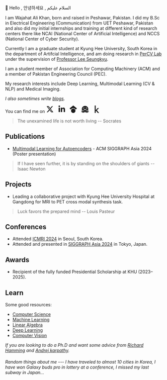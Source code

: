 👋 Hello , 안녕하세요 , السلام علیکم

I am Wajahat Ali Khan, born and raised in Peshawar, Pakistan. I did my B.Sc in Electrical Engineering (Communication) from UET Peshawar, Pakistan and also did my initial internships and training at different kind of research centers there like NCAI (National Center of Artificial Intelligence) and NCCS (National Center of Cyber Security). 

Currently I am a graduate student at Kyung Hee University, South Korea in the department of Artifcial Intelligence, and am doing research in [PerCV Lab](https://cvlab.khu.ac.kr/) under the supervision of [Professor Lee Seungkyu](https://scholar.google.com/citations?user=3Pf6C6cAAAAJ&hl=en).

I am a student member of Association for Computing Machinery (ACM) and a member of Pakistan Engineering Council (PEC).

My research interests include Deep Learning, Multimodal Learning (CV & NLP) and Medical Imaging.

*I also sometimes write [blogs](https://wajahat-alikhan.github.io/blog/).*

You can find me on
<a href="https://x.com/_wajahatalikhan" target="_blank" rel="noopener noreferrer" style="margin-right: 10px; text-decoration: none;" title="Twitter"><svg role="img" viewBox="0 0 512 512" xmlns="http://www.w3.org/2000/svg" width="24" height="24" fill="currentColor" style="display: inline-block; width: 24px; height: 24px;"><title>X</title><path d="M389.2 48h70.6L305.6 224.2 487 464H345L233.7 318.6 106.5 464H35.8L200.7 275.5 26.8 48H172.4L272.9 180.9 389.2 48zM364.4 421.8h39.1L151.1 88h-42L364.4 421.8z"/></svg></a>
<a href="https://www.linkedin.com/in/wajahat-alikhan/" target="_blank" rel="noopener noreferrer" style="margin-right: 10px; text-decoration: none;" title="LinkedIn"><svg role="img" viewBox="0 0 448 512" xmlns="http://www.w3.org/2000/svg" width="24" height="24" fill="currentColor" style="display: inline-block; width: 24px; height: 24px;"><title>LinkedIn</title><path d="M100.28 448H7.4V148.9h92.88zM53.79 108.1C24.09 108.1 0 83.5 0 53.8a53.79 53.79 0 0 1 107.58 0c0 29.7-24.1 54.3-53.79 54.3zM447.9 448h-92.68V302.4c0-34.7-.7-79.2-48.29-79.2-48.29 0-55.69 37.7-55.69 76.7V448h-92.78V148.9h89.08v40.8h1.3c12.4-23.5 42.69-48.3 87.88-48.3 94 0 111.28 61.9 111.28 142.3V448z"/></svg></a>
<a href="https://scholar.google.com/citations?user=NBMWa-UAAAAJ&hl=en&oi=ao" target="_blank" rel="noopener noreferrer" style="margin-right: 10px; text-decoration: none;" title="Google Scholar"><svg role="img" viewBox="0 0 512 512" xmlns="http://www.w3.org/2000/svg" width="24" height="24" fill="currentColor" style="display: inline-block; width: 24px; height: 24px;"><title>Google Scholar</title><path d="M390.9 298.5c0 0 0 .1 .1 .1c9.2 19.4 14.4 41.1 14.4 64C405.3 445.1 338.5 512 256 512s-149.3-66.9-149.3-149.3c0-22.9 5.2-44.6 14.4-64h0c1.7-3.6 3.6-7.2 5.6-10.7c4.4-7.6 9.4-14.7 15-21.3c27.4-32.6 68.5-53.3 114.4-53.3c33.6 0 64.6 11.1 89.6 29.9c9.1 6.9 17.4 14.7 24.8 23.5c5.6 6.6 10.6 13.8 15 21.3c2 3.4 3.8 7 5.5 10.5zm26.4-18.8c-30.1-58.4-91-98.4-161.3-98.4s-131.2 40-161.3 98.4L0 202.7 256 0 512 202.7l-94.7 77.1z"/></svg></a>
<a href="https://huggingface.co/wajahatalikhan" target="_blank" rel="noopener noreferrer" style="margin-right: 10px; text-decoration: none;" title="Hugging Face"><svg role="img" viewBox="0 0 24 24" xmlns="http://www.w3.org/2000/svg" width="24" height="24" fill="currentColor" style="display: inline-block; width: 24px; height: 24px;"><title>Hugging Face</title><path d="M12.025 1.13c-5.77 0-10.449 4.647-10.449 10.378 0 1.112.178 2.181.503 3.185.064-.222.203-.444.416-.577a.96.96 0 0 1 .524-.15c.293 0 .584.124.84.284.278.173.48.408.71.694.226.282.458.611.684.951v-.014c.017-.324.106-.622.264-.874s.403-.487.762-.543c.3-.047.596.06.787.203s.31.313.4.467c.15.257.212.468.233.542.01.026.653 1.552 1.657 2.54.616.605 1.01 1.223 1.082 1.912.055.537-.096 1.059-.38 1.572.637.121 1.294.187 1.967.187.657 0 1.298-.063 1.921-.178-.287-.517-.44-1.041-.384-1.581.07-.69.465-1.307 1.081-1.913 1.004-.987 1.647-2.513 1.657-2.539.021-.074.083-.285.233-.542.09-.154.208-.323.4-.467a1.08 1.08 0 0 1 .787-.203c.359.056.604.29.762.543s.247.55.265.874v.015c.225-.34.457-.67.683-.952.23-.286.432-.52.71-.694.257-.16.547-.284.84-.285a.97.97 0 0 1 .524.151c.228.143.373.388.43.625l.006.04a10.3 10.3 0 0 0 .534-3.273c0-5.731-4.678-10.378-10.449-10.378M8.327 6.583a1.5 1.5 0 0 1 .713.174 1.487 1.487 0 0 1 .617 2.013c-.183.343-.762-.214-1.102-.094-.38.134-.532.914-.917.71a1.487 1.487 0 0 1 .69-2.803m7.486 0a1.487 1.487 0 0 1 .689 2.803c-.385.204-.536-.576-.916-.71-.34-.12-.92.437-1.103.094a1.487 1.487 0 0 1 .617-2.013 1.5 1.5 0 0 1 .713-.174m-10.68 1.55a.96.96 0 1 1 0 1.921.96.96 0 0 1 0-1.92m13.838 0a.96.96 0 1 1 0 1.92.96.96 0 0 1 0-1.92M8.489 11.458c.588.01 1.965 1.157 3.572 1.164 1.607-.007 2.984-1.155 3.572-1.164.196-.003.305.12.305.454 0 .886-.424 2.328-1.563 3.202-.22-.756-1.396-1.366-1.63-1.32q-.011.001-.02.006l-.044.026-.01.008-.03.024q-.018.017-.035.036l-.032.04a1 1 0 0 0-.058.09l-.014.025q-.049.088-.11.19a1 1 0 0 1-.083.116 1.2 1.2 0 0 1-.173.18q-.035.029-.075.058a1.3 1.3 0 0 1-.251-.243 1 1 0 0 1-.076-.107c-.124-.193-.177-.363-.337-.444-.034-.016-.104-.008-.2.022q-.094.03-.216.087-.06.028-.125.063l-.13.074q-.067.04-.136.086a3 3 0 0 0-.135.096 3 3 0 0 0-.26.219 2 2 0 0 0-.12.121 2 2 0 0 0-.106.128l-.002.002a2 2 0 0 0-.09.132l-.001.001a1.2 1.2 0 0 0-.105.212q-.013.036-.024.073c-1.139-.875-1.563-2.317-1.563-3.203 0-.334.109-.457.305-.454m.836 10.354c.824-1.19.766-2.082-.365-3.194-1.13-1.112-1.789-2.738-1.789-2.738s-.246-.945-.806-.858-.97 1.499.202 2.362c1.173.864-.233 1.45-.685.64-.45-.812-1.683-2.896-2.322-3.295s-1.089-.175-.938.647 2.822 2.813 2.562 3.244-1.176-.506-1.176-.506-2.866-2.567-3.49-1.898.473 1.23 2.037 2.16c1.564.932 1.686 1.178 1.464 1.53s-3.675-2.511-4-1.297c-.323 1.214 3.524 1.567 3.287 2.405-.238.839-2.71-1.587-3.216-.642-.506.946 3.49 2.056 3.522 2.064 1.29.33 4.568 1.028 5.713-.624m5.349 0c-.824-1.19-.766-2.082.365-3.194 1.13-1.112 1.789-2.738 1.789-2.738s.246-.945.806-.858.97 1.499-.202 2.362c-1.173.864.233 1.45.685.64.451-.812 1.683-2.896 2.322-3.295s1.089-.175.938.647-2.822 2.813-2.562 3.244 1.176-.506 1.176-.506 2.866-2.567 3.49-1.898-.473 1.23-2.037 2.16c-1.564.932-1.686 1.178-1.464 1.53s3.675-2.511 4-1.297c.323 1.214-3.524 1.567-3.287 2.405.238.839 2.71-1.587 3.216-.642.506.946-3.49 2.056-3.522 2.064-1.29.33-4.568 1.028-5.713-.624"/></svg></a>
<a href="https://www.kaggle.com/wajahatagi" target="_blank" rel="noopener noreferrer" style="margin-right: 10px; text-decoration: none;" title="Kaggle"><svg role="img" viewBox="0 0 320 512" xmlns="http://www.w3.org/2000/svg" width="24" height="24" fill="currentColor" style="display: inline-block; width: 24px; height: 24px;"><title>Kaggle</title><path d="M304.2 501.5L158.4 320.3 298.2 185c2.6-2.7 1.7-10.5-5.3-10.5h-69.2c-3.5 0-7 1.8-10.5 5.3L80.9 313.5V7.5q0-7.5-7.5-7.5H21.5Q14 0 14 7.5v497q0 7.5 7.5 7.5h51.9q7.5 0 7.5-7.5v-109l30.8-29.3 110.5 140.6c3 3.5 6.5 5.3 10.5 5.3h66.9q5.25 0 6-3z"/></svg></a>

> The unexamined life is not worth living -- Socrates







## Publications
* [Multimodal Learning for Autoencoders](https://dl.acm.org/doi/10.1145/3681756.3697974) - ACM SIGGRAPH Asia 2024 (Poster presentation)


> If I have seen further, it is by standing on the shoulders of giants -- Isaac Newton




## Projects
* Leading a collaborative project with Kyung Hee University Hospital at Gangdong for MRI to PET cross modal synthesis task.

> Luck favors the prepared mind -- Louis Pasteur

## Conferences
* Attended [ICMRI 2024](https://www.linkedin.com/posts/wajahat-alikhan_attendance-certificate-icmri-2024-activity-7261981808290914305-cKNh?utm_source=share&utm_medium=member_desktop) in Seoul, South Korea.
* Attended and presented in [SIGGRAPH Asia 2024](https://www.linkedin.com/feed/update/urn:li:activity:7279899545914810368/) in Tokyo, Japan.



## Awards
* Recipient of the fully funded Presidential Scholarship at KHU (2023–2025).


## Learn
Some good resources:
- [Computer Science](https://cs50.harvard.edu/x/2024/)
- [Machine Learning](https://www.coursera.org/specializations/machine-learning-introduction?utm_source=gg&utm_medium=sem&utm_campaign=b2c_apac_machine-learning-introduction_stanford-deeplearning.ai_ftcof_specializations_arte_mar-24_dr_geo-set-1-multi_sem_rsa_gads_lg-all&utm_content=b2c&campaignid=21120637622&adgroupid=158026601657&device=c&keyword=best%20machine%20learning%20coursera&matchtype=p&network=g&devicemodel=&adpostion=&creativeid=698160336215&hide_mobile_promo&gad_source=1&gclid=Cj0KCQjw-5y1BhC-ARIsAAM_oKm638e9ygT1FqLu9oQJUw9xJJFo6esdyKyx1iH-tHNJlgXmna2sSQgaAqQ6EALw_wcB)
- [Linear Algebra](https://ocw.mit.edu/courses/18-06-linear-algebra-spring-2010/video_galleries/video-lectures/)
- [Deep Learning](https://course.fast.ai/)
- [Computer Vision](https://www.youtube.com/watch?v=NfnWJUyUJYU&list=PLkt2uSq6rBVctENoVBg1TpCC7OQi31AlC)


*If you are looking to do a Ph.D and want some advice from [Richard Hamming](https://www.cs.virginia.edu/~robins/YouAndYourResearch.html) and [Andrej karpathy](https://karpathy.github.io/2016/09/07/phd/).*


###### Random things about me --- I have traveled to almost 10 cities in Korea, I have won Galaxy buds pro in lottery at a conference, I missed my last subway in Japan...







